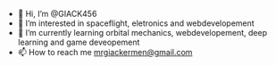 - 👋 Hi, I’m @GIACK456
- 👀 I’m interested in spaceflight, eletronics and webdevelopement
- 🌱 I’m currently learning orbital mechanics, webdevelopement, deep learning and game deveopement
- 📫 How to reach me mrgiackermen@gmail.com

<!---
GIACK456/GIACK456 is a ✨ special ✨ repository because its `README.md` (this file) appears on your GitHub profile.
You can click the Preview link to take a look at your changes.
--->
